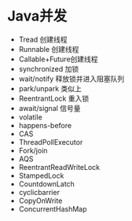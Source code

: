 
# Java并发
- Tread 创建线程
- Runnable 创建线程
- Callable+Future创建线程
- synchronized 加锁
- wait/notify 释放锁并进入阻塞队列
- park/unpark 类似上
- ReentrantLock 重入锁
- await/signal 信号量
- volatile
- happens-before
- CAS
- ThreadPollExecutor
- Fork/join
- AQS
- ReentrantReadWriteLock
- StampedLock
- CountdownLatch
- cyclicbarrier
- CopyOnWrite
- ConcurrentHashMap
